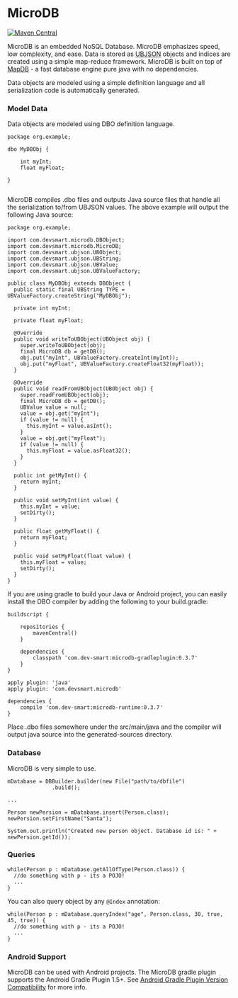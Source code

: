 # MicroDB #

[![Maven Central](https://maven-badges.herokuapp.com/maven-central/com.dev-smart/microdb-runtime/badge.svg)](https://maven-badges.herokuapp.com/maven-central/com.dev-smart/microdb-runtime)

MicroDB is an embedded NoSQL Database. MicroDB emphasizes speed, low complexity, and ease.
Data is stored as [UBJSON](http://ubjson.org/) objects and indices are created using a simple map-reduce framework.
MicroDB is built on top of [MapDB](http://mapdb.org/) - a fast database engine pure java with no dependencies.

Data objects are modeled using a simple definition language and all serialization code is automatically generated.

### Model Data ###

Data objects are modeled using DBO definition language.

```
package org.example;

dbo MyDBObj {

    int myInt;
    float myFloat;

}


```
MicroDB compiles .dbo files and outputs Java source files that handle all the serialization to/from
UBJSON values. The above example will output the following Java source:

```
package org.example;

import com.devsmart.microdb.DBObject;
import com.devsmart.microdb.MicroDB;
import com.devsmart.ubjson.UBObject;
import com.devsmart.ubjson.UBString;
import com.devsmart.ubjson.UBValue;
import com.devsmart.ubjson.UBValueFactory;

public class MyDBObj extends DBObject {
  public static final UBString TYPE = UBValueFactory.createString("MyDBObj");

  private int myInt;

  private float myFloat;

  @Override
  public void writeToUBObject(UBObject obj) {
    super.writeToUBObject(obj);
    final MicroDB db = getDB();
    obj.put("myInt", UBValueFactory.createInt(myInt));
    obj.put("myFloat", UBValueFactory.createFloat32(myFloat));
  }

  @Override
  public void readFromUBObject(UBObject obj) {
    super.readFromUBObject(obj);
    final MicroDB db = getDB();
    UBValue value = null;
    value = obj.get("myInt");
    if (value != null) {
      this.myInt = value.asInt();
    }
    value = obj.get("myFloat");
    if (value != null) {
      this.myFloat = value.asFloat32();
    }
  }

  public int getMyInt() {
    return myInt;
  }

  public void setMyInt(int value) {
    this.myInt = value;
    setDirty();
  }

  public float getMyFloat() {
    return myFloat;
  }

  public void setMyFloat(float value) {
    this.myFloat = value;
    setDirty();
  }
}
```

If you are using gradle to build your Java or Android project, you can easily install the
DBO compiler by adding the following to your build.gradle:

```
buildscript {

    repositories {
        mavenCentral()
    }

    dependencies {
        classpath 'com.dev-smart:microdb-gradleplugin:0.3.7'
    }
}

apply plugin: 'java'
apply plugin: 'com.devsmart.microdb'

dependencies {
    compile 'com.dev-smart:microdb-runtime:0.3.7'
}
```
Place .dbo files somewhere under the src/main/java and the compiler will output java source
into the generated-sources directory.

### Database ###

MicroDB is very simple to use. 
```
mDatabase = DBBuilder.builder(new File("path/to/dbfile")
              .build();

...

Person newPersion = mDatabase.insert(Person.class);
newPersion.setFirstName("Santa");

System.out.println("Created new person object. Database id is: " + newPersion.getId());

```

### Queries ###

```
while(Person p : mDatabase.getAllOfType(Person.class)) {
  //do something with p - its a POJO!
  ...
}
```

You can also query object by any `@Index` annotation:

```
while(Person p : mDatabase.queryIndex("age", Person.class, 30, true, 45, true)) {
  //do something with p - its a POJO!
  ...
}
```


### Android Support ###

MicroDB can be used with Android projects. The MicroDB gradle plugin supports
the Android Gradle Plugin 1.5+. See [Android Gradle Plugin Version Compatibility](http://tools.android.com/tech-docs/new-build-system/version-compatibility)
for more info.

